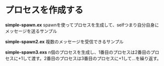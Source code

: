 # プロセスを作成する

**simple-spawn.ex**
spawnを使ってプロセスを生成して、selfつまり自分自身にメッセージを送るサンプル

**simple-spawn2.ex**
複数のメッセージを受信できるサンプル

**simple-spawn3.exs**
n個のプロセスを生成し、1番目のプロセスは2番目のプロセスに+1して渡す。2番目のプロセスは3番目のプロセスに+1して...を繰り返す。

